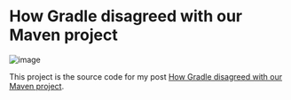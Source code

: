 # How Gradle disagreed with our Maven project

![image](https://github.com/msdousti/maven-vs-gradle/assets/3616518/d95154df-b41b-4264-9ff5-50a2c27a25de)

This project is the source code for my post [How Gradle disagreed with our Maven project](https://dev.to/msdousti/how-gradle-disagreed-with-our-maven-project-3n4a).
